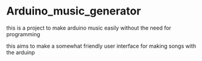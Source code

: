 # Arduino_music_generator
this is a project to make arduino music easily without the need for programming

this aims to make a somewhat friendly user interface for making songs with the arduinp

